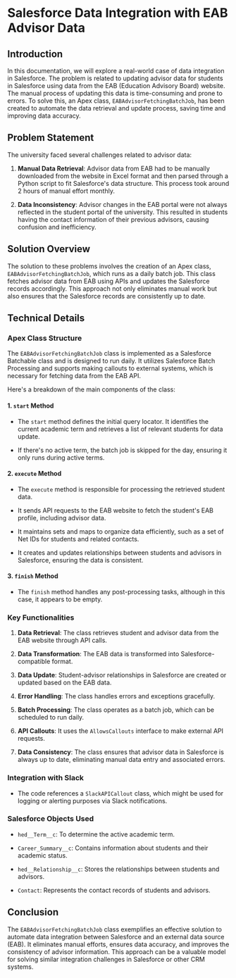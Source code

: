 # Salesforce Data Integration with EAB Advisor Data

## Introduction

In this documentation, we will explore a real-world case of data integration in Salesforce. The problem is related to updating advisor data for students in Salesforce using data from the EAB (Education Advisory Board) website. The manual process of updating this data is time-consuming and prone to errors. To solve this, an Apex class, `EABAdvisorFetchingBatchJob`, has been created to automate the data retrieval and update process, saving time and improving data accuracy.

## Problem Statement

The university faced several challenges related to advisor data:

1. **Manual Data Retrieval**: Advisor data from EAB had to be manually downloaded from the website in Excel format and then parsed through a Python script to fit Salesforce's data structure. This process took around 2 hours of manual effort monthly.

2. **Data Inconsistency**: Advisor changes in the EAB portal were not always reflected in the student portal of the university. This resulted in students having the contact information of their previous advisors, causing confusion and inefficiency.

## Solution Overview

The solution to these problems involves the creation of an Apex class, `EABAdvisorFetchingBatchJob`, which runs as a daily batch job. This class fetches advisor data from EAB using APIs and updates the Salesforce records accordingly. This approach not only eliminates manual work but also ensures that the Salesforce records are consistently up to date.

## Technical Details

### Apex Class Structure

The `EABAdvisorFetchingBatchJob` class is implemented as a Salesforce Batchable class and is designed to run daily. It utilizes Salesforce Batch Processing and supports making callouts to external systems, which is necessary for fetching data from the EAB API.

Here's a breakdown of the main components of the class:

#### 1. `start` Method

- The `start` method defines the initial query locator. It identifies the current academic term and retrieves a list of relevant students for data update.

- If there's no active term, the batch job is skipped for the day, ensuring it only runs during active terms.

#### 2. `execute` Method

- The `execute` method is responsible for processing the retrieved student data.

- It sends API requests to the EAB website to fetch the student's EAB profile, including advisor data.

- It maintains sets and maps to organize data efficiently, such as a set of Net IDs for students and related contacts.

- It creates and updates relationships between students and advisors in Salesforce, ensuring the data is consistent.

#### 3. `finish` Method

- The `finish` method handles any post-processing tasks, although in this case, it appears to be empty.

### Key Functionalities

1. **Data Retrieval**: The class retrieves student and advisor data from the EAB website through API calls.

2. **Data Transformation**: The EAB data is transformed into Salesforce-compatible format.

3. **Data Update**: Student-advisor relationships in Salesforce are created or updated based on the EAB data.

4. **Error Handling**: The class handles errors and exceptions gracefully.

5. **Batch Processing**: The class operates as a batch job, which can be scheduled to run daily.

6. **API Callouts**: It uses the `AllowsCallouts` interface to make external API requests.

7. **Data Consistency**: The class ensures that advisor data in Salesforce is always up to date, eliminating manual data entry and associated errors.

### Integration with Slack

- The code references a `SlackAPICallout` class, which might be used for logging or alerting purposes via Slack notifications.

### Salesforce Objects Used

- `hed__Term__c`: To determine the active academic term.

- `Career_Summary__c`: Contains information about students and their academic status.

- `hed__Relationship__c`: Stores the relationships between students and advisors.

- `Contact`: Represents the contact records of students and advisors.

## Conclusion

The `EABAdvisorFetchingBatchJob` class exemplifies an effective solution to automate data integration between Salesforce and an external data source (EAB). It eliminates manual efforts, ensures data accuracy, and improves the consistency of advisor information. This approach can be a valuable model for solving similar integration challenges in Salesforce or other CRM systems.
